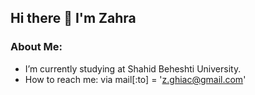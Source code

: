 ## Hi there 👋 I'm Zahra

### About Me:
* I’m currently studying at Shahid Beheshti University.
* How to reach me: via mail[:to]  = 'z.ghiac@gmail.com'


<!--
**zahraghiasi/zahraghiasi** is a ✨ _special_ ✨ repository because its `README.md` (this file) appears on your GitHub profile.

Here are some ideas to get you started:

- 🔭 I’m currently working on ...
- 🌱 I’m currently learning ...
- 👯 I’m looking to collaborate on ...
- 🤔 I’m looking for help with ...
- 💬 Ask me about ...
- 📫 How to reach me: ...
- 😄 Pronouns: ...
- ⚡ Fun fact: ...
-->
